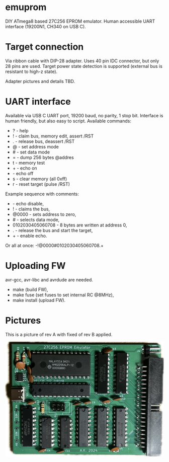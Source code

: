# emuprom
DIY ATmega8 based 27C256 EPROM emulator. Human accessible UART interface
(19200N1, CH340 on USB C).

# Target connection

Via ribbon cable with DIP-28 adapter. Uses 40 pin IDC connector, but only 28
pins are used. Target power state detection is supported (external bus is
resistant to high-z state).

Adapter pictures and details TBD.

# UART interface

Available via USB C UART port, 19200 baud, no parity, 1 stop bit. Interface is
human friendly, but also easy to script. Available commands:

- ? - help
- ! - claim bus, memory edit, assert /RST
- . - release bus, deassert /RST
- @ - set address mode
- \# - set data mode
- = - dump 256 bytes @addres
- t - memory test
- \+ - echo on
- \- echo off
- s - clear memory (all 0xff)
- r - reset target (pulse /RST)

Example sequence with comments:
- \- echo disable,
- ! - claims the bus,
- @0000 - sets address to zero,
- \# - selects data mode,
- 0102030405060708 - 8 bytes are written at address 0,
- . - release the bus and start the target,
- \+ - enable echo.

Or all at once: -!@0000#0102030405060708.+

# Uploading FW

avr-gcc, avr-libc and avrdude are needed.

- make (build FW),
- make fuse (set fuses to set internal RC @8MHz),
- make install (upload FW).

# Pictures

This is a picture of rev A with fixed of rev B applied.

<img src="img/top.jpeg">

